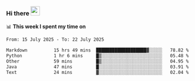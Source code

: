 ### Hi there <a href="https://www.gautamkrishnar.com/"><img src="https://media.giphy.com/media/hvRJCLFzcasrR4ia7z/giphy.gif" width="25px"></a>

📊 **This week I spent my time on**

<!--START_SECTION:waka-->

```txt
From: 15 July 2025 - To: 22 July 2025

Markdown          15 hrs 49 mins  ███████████████████▓░░░░░   78.82 %
Python            1 hr 6 mins     █▒░░░░░░░░░░░░░░░░░░░░░░░   05.48 %
Other             59 mins         █▒░░░░░░░░░░░░░░░░░░░░░░░   04.95 %
Java              47 mins         █░░░░░░░░░░░░░░░░░░░░░░░░   03.91 %
Text              24 mins         ▓░░░░░░░░░░░░░░░░░░░░░░░░   02.04 %
```

<!--END_SECTION:waka-->
